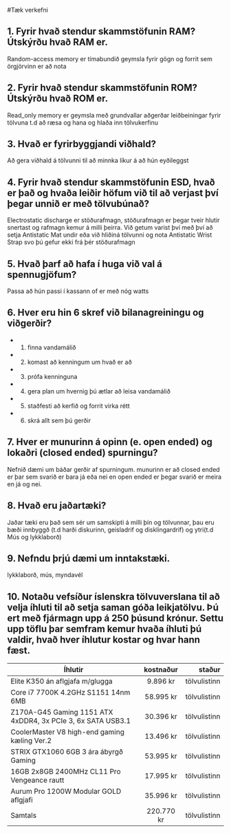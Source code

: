 #Tæk verkefni

## 1. Fyrir hvað stendur skammstöfunin RAM? Útskýrðu hvað RAM er.
Random-access memory er tímabundið geymsla fyrir gögn og forrit sem örgjörvinn er að nota

## 2. Fyrir hvað stendur skammstöfunin ROM? Útskýrðu hvað ROM er.
Read_only memory er geymsla með grundvallar aðgerðar leiðbeiningar fyrir tölvuna t.d að ræsa og hana og hlaða inn tölvukerfinu 

## 3. Hvað er fyrirbyggjandi viðhald?
Að gera viðhald á tölvunni til að minnka líkur á að hún eyðileggst

## 4. Fyrir hvað stendur skammstöfunin ESD, hvað er það og hvaða leiðir höfum við til að verjast því þegar unnið er með tölvubúnað?

Electrostatic discharge er stöðurafmagn, stöðurafmagn er þegar tveir hlutir snertast og rafmagn kemur á milli þeirra. Við getum varist því með því að setja Antistatic Mat undir eða við hliðiná tölvunni og nota Antistatic Wrist Strap svo þú gefur ekki frá þér stöðurafmagn	

## 5. Hvað þarf að hafa í huga við val á spennugjöfum?
Passa að hún passi í kassann of er með nóg watts

## 6. Hver eru hin 6 skref við bilanagreiningu og viðgerðir?
* 1. finna vandamálið 
* 2. komast að kenningum um hvað er að 
* 3. prófa kenninguna 
* 4. gera plan um hvernig þú ætlar að leisa vandamálið 
* 5. staðfesti að kerfið og forrit virka rétt 
* 6. skrá allt sem þú gerðir

## 7. Hver er munurinn á opinn (e. open ended) og lokaðri (closed ended) spurningu?
Nefnið dæmi um báðar gerðir af spurningum.
munurinn er að closed ended er þar sem svarið er bara já eða nei en open ended er þegar svarið er meira en já og nei.

## 8. Hvað eru jaðartæki?
Jaðar tæki eru það sem sér um samskipti á milli þín og tölvunnar, þau eru bæði innbyggð (t.d harði diskurinn, geisladrif og disklingardrif) og ytri(t.d Mús og lykklaborð)

## 9. Nefndu þrjú dæmi um inntakstæki.
lykklaborð, mús, myndavél

## 10. Notaðu vefsíður íslenskra tölvuverslana til að velja íhluti til að setja saman góða leikjatölvu. Þú ert með fjármagn upp á 250 þúsund krónur. Settu upp töflu þar semfram kemur hvaða íhluti þú valdir, hvað hver íhlutur kostar og hvar hann fæst.

| Íhlutir                                                    |kostnaður |staður      |
|------------------------------------------------------------|:-------: |-----------:|
|Elite K350 án aflgjafa m/glugga                             |  9.896 kr|tölvulistinn|
|Core i7 7700K 4.2GHz S1151 14nm 6MB                         | 58.995 kr|tölvulistinn|
|Z170A-G45 Gaming 1151 ATX 4xDDR4, 3x PCIe 3, 6x SATA USB3.1 | 30.396 kr|tölvulistinn|
|CoolerMaster V8 high-end gaming kæling Ver.2                | 13.496 kr|tölvulistinn|
|STRIX GTX1060 6GB 3 ára ábyrgð Gaming                       | 53.995 kr|tölvulistinn|
|16GB 2x8GB 2400MHz CL11 Pro Vengeance rautt                 | 17.995 kr|tölvulistinn|
|Aurum Pro 1200W Modular GOLD aflgjafi                       | 35.996 kr|tölvulistinn|
|Samtals                                                     |220.770 kr|tölvulistinn|
